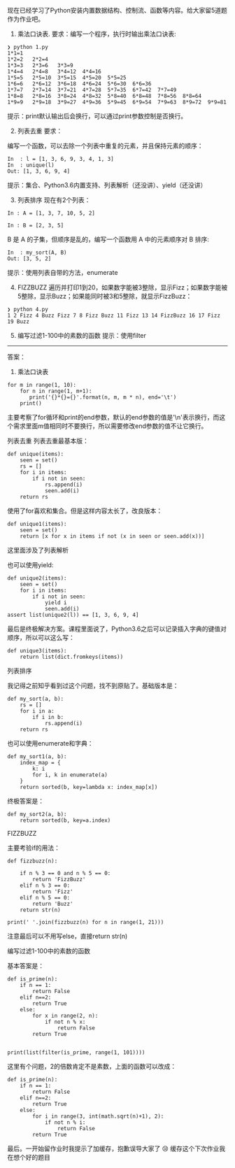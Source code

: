 现在已经学习了Python安装内置数据结构、控制流、函数等内容。给大家留5道题作为作业吧。

1. 乘法口诀表.
要求：编写一个程序，执行时输出乘法口诀表:
```
❯ python 1.py
1*1=1	
1*2=2	2*2=4	
1*3=3	2*3=6	3*3=9	
1*4=4	2*4=8	3*4=12	4*4=16	
1*5=5	2*5=10	3*5=15	4*5=20	5*5=25	
1*6=6	2*6=12	3*6=18	4*6=24	5*6=30	6*6=36	
1*7=7	2*7=14	3*7=21	4*7=28	5*7=35	6*7=42	7*7=49	
1*8=8	2*8=16	3*8=24	4*8=32	5*8=40	6*8=48	7*8=56	8*8=64	
1*9=9	2*9=18	3*9=27	4*9=36	5*9=45	6*9=54	7*9=63	8*9=72	9*9=81
```
提示：print默认输出后会换行，可以通过print参数控制是否换行。

2. 列表去重
要求：

编写一个函数，可以去除一个列表中重复的元素，并且保持元素的顺序：
```
In  : l = [1, 3, 6, 9, 3, 4, 1, 3]                                                                             
In  : unique(l)
Out: [1, 3, 6, 9, 4]
```
提示：集合、Python3.6内置支持、列表解析（还没讲）、yield（还没讲）

3. 列表排序
现在有2个列表：
```
In : A = [1, 3, 7, 10, 5, 2]

In : B = [2, 3, 5]
```
B 是 A 的子集，但顺序是乱的，编写一个函数用 A 中的元素顺序对 B 排序:
```
In  : my_sort(A, B)
Out: [3, 5, 2]
```
提示：使用列表自带的方法，enumerate

4. FIZZBUZZ
遍历并打印1到20，如果数字能被3整除，显示Fizz；如果数字能被5整除，显示Buzz；如果能同时被3和5整除，就显示FizzBuzz：
```
❯ python 4.py
1 2 Fizz 4 Buzz Fizz 7 8 Fizz Buzz 11 Fizz 13 14 FizzBuzz 16 17 Fizz 19 Buzz
```
5. 编写过滤1-100中的素数的函数
提示：使用filter

---
答案：

1. 乘法口诀表
```
for m in range(1, 10):
    for n in range(1, m+1):
       print('{}*{}={}'.format(n, m, m * n), end='\t')
    print()
```
主要考察了for循环和print的end参数，默认的end参数的值是'\n'表示换行，而这个需求里面m值相同时不要换行，所以需要修改end参数的值不让它换行。

列表去重
列表去重最基本版：
```
def unique(items):
    seen = set()
    rs = []
    for i in items:
        if i not in seen:
            rs.append(i)
            seen.add(i)
    return rs
```
使用了for喜欢和集合。但是这样内容太长了，改良版本：
```
def unique1(items):
    seen = set()
    return [x for x in items if not (x in seen or seen.add(x))]
```
这里面涉及了列表解析

也可以使用yield:
```
def unique2(items):
    seen = set()
    for i in items:
        if i not in seen:
            yield i
            seen.add(i)
assert list(unique2(l)) == [1, 3, 6, 9, 4]
```
最后是终极解决方案。课程里面说了，Python3.6之后可以记录插入字典的键值对顺序，所以可以这么写：
```
def unique3(items):
    return list(dict.fromkeys(items))
```
列表排序

我记得之前知乎看到过这个问题，找不到原贴了。基础版本是：
```
def my_sort(a, b):
    rs = []
    for i in a:
        if i in b:
            rs.append(i)
    return rs
```    
也可以使用enumerate和字典：
```
def my_sort1(a, b):
    index_map = {
        k: i
        for i, k in enumerate(a)
    }
    return sorted(b, key=lambda x: index_map[x])
```
终极答案是：
```
def my_sort2(a, b):
    return sorted(b, key=a.index)
```

FIZZBUZZ

主要考验if的用法：
```
def fizzbuzz(n):

    if n % 3 == 0 and n % 5 == 0:
        return 'FizzBuzz'
    elif n % 3 == 0:
        return 'Fizz'
    elif n % 5 == 0:
        return 'Buzz'
    return str(n)

print(' '.join(fizzbuzz(n) for n in range(1, 21)))
```
注意最后可以不用写else，直接return str(n)

编写过滤1-100中的素数的函数

基本答案是：
```
def is_prime(n):
    if n == 1:
        return False
    elif n==2:
        return True
    else:
        for x in range(2, n):
            if not n % x:
                return False
        return True


print(list(filter(is_prime, range(1, 101))))
```
这里有个问题，2的倍数肯定不是素数，上面的函数可以改成：
```
def is_prime(n):
    if n == 1:
        return False
    elif n==2:
        return True
    else:
        for i in range(3, int(math.sqrt(n)+1), 2):
            if not n % i:
                return False
        return True
```
最后。一开始留作业时我提示了加缓存，抱歉误导大家了 😢 缓存这个下次作业我在想个好的题目